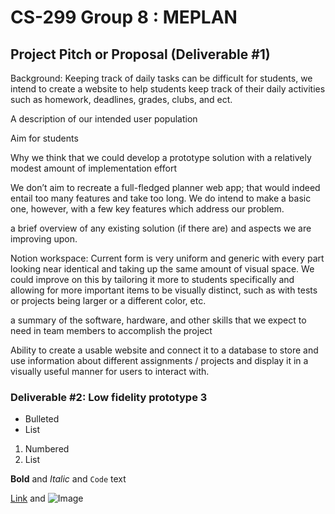 
# CS-299 Group 8 : MEPLAN
## Project Pitch or Proposal (Deliverable #1)

Background:
Keeping track of daily tasks can be difficult for students, we intend to create a website to help students keep track of their daily activities such as homework, deadlines, grades, clubs, and ect.

A description of our intended user population

Aim for students

Why we think that we could develop a prototype solution with a relatively modest amount of implementation effort

We don’t aim to recreate a full-fledged planner web app; that would indeed entail too many features and take too long. We do intend to make a basic one, however, with a few key features which address our problem.

a brief overview of any existing solution (if there are) and aspects we are improving upon.

Notion workspace: Current form is very uniform and generic with every part looking near identical and taking up the same amount of visual space. We could improve on this by tailoring it more to students specifically and allowing for more important items to be visually distinct, such as with tests or projects being larger or a different color, etc.

a summary of the software, hardware, and other skills that we expect to need in team members to accomplish the project

Ability to create a usable website and connect it to a database to store and use information about different assignments / projects and display it in a visually useful manner for users to interact with.

### Deliverable #2: Low fidelity prototype 3

- Bulleted
- List

1. Numbered
2. List

**Bold** and _Italic_ and `Code` text

[Link](url) and ![Image](src)
